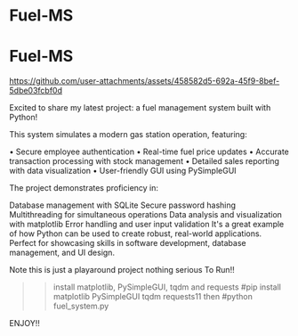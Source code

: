 # Fuel-MS
# Fuel-MS

https://github.com/user-attachments/assets/458582d5-692a-45f9-8bef-5dbe03fcbf0d

Excited to share my latest project: a fuel management system built with Python!

This system simulates a modern gas station operation, featuring:

• Secure employee authentication • Real-time fuel price updates • Accurate transaction processing with stock management • Detailed sales reporting with data visualization • User-friendly GUI using PySimpleGUI

The project demonstrates proficiency in:

Database management with SQLite
Secure password hashing
Multithreading for simultaneous operations
Data analysis and visualization with matplotlib
Error handling and user input validation
It's a great example of how Python can be used to create robust, real-world applications. Perfect for showcasing skills in software development, database management, and UI design.

Note this is just a playaround project nothing serious
To Run!!

>>install matplotlib, PySimpleGUI, tqdm and requests
#pip install  matplotlib PySimpleGUI tqdm requests11
>>then
#python fuel_system.py

ENJOY!!
